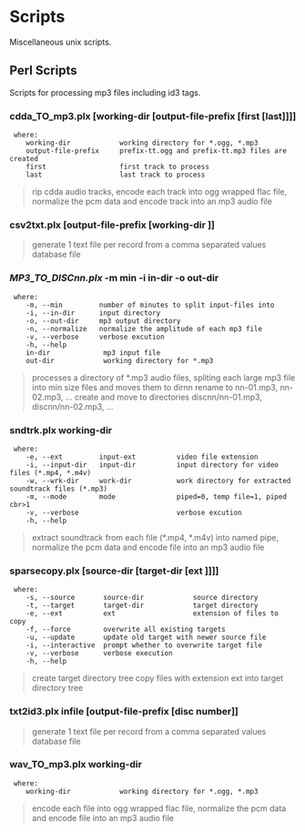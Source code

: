 # Scripts
Miscellaneous unix scripts.
## Perl Scripts
Scripts for processing mp3 files including id3 tags.

### cdda_TO_mp3.plx [working-dir [output-file-prefix [first [last]]]] 

     where:
        working-dir            working directory for *.ogg, *.mp3
        output-file-prefix     prefix-tt.ogg and prefix-tt.mp3 files are created
        first                  first track to process
        last                   last track to process
> rip cdda audio tracks,
> encode each track into ogg wrapped flac file,
> normalize the pcm data and
> encode track into an mp3 audio file
 
### csv2txt.plx [output-file-prefix [working-dir ]]
 
>generate 1 text file per record
>from a comma separated values database file


### _MP3_TO_DISCnn.plx_ -m min -i in-dir -o out-dir
  
     where:
        -m, --min         number of minutes to split input-files into
        -i, --in-dir      input directory
        -o, --out-dir     mp3 output directory
        -n, --normalize   normalize the amplitude of each mp3 file
        -v, --verbose     verbose excution
        -h, --help
        in-dir             mp3 input file
        out-dir            working directory for *.mp3
 >processes a directory of *.mp3 audio files, spliting each large mp3 file into min size files and moves them to dirnn
 >rename to nn-01.mp3, nn-02.mp3, ...
 >create and move to directories discnn/nn-01.mp3, discnn/nn-02.mp3, ...

### sndtrk.plx working-dir
 
     where:
        -e, --ext         input-ext          video file extension
        -i, --input-dir   input-dir          input directory for video files (*.mp4, *.m4v)
        -w, --wrk-dir     work-dir           work directory for extracted soundtrack files (*.mp3)
        -m, --mode        mode               piped=0, temp file=1, piped cbr>1
        -v, --verbose                        verbose excution
        -h, --help          
> extract soundtrack from each file (*.mp4, *.m4v) into named pipe,
> normalize the pcm data and
> encode file into an mp3 audio file

### sparsecopy.plx [source-dir [target-dir [ext ]]]]
 
     where:
        -s, --source       source-dir            source directory
        -t, --target       target-dir            target directory
        -e, --ext          ext                   extension of files to copy
        -f, --force        overwrite all existing targets
        -u, --update       update old target with newer source file
        -i, --interactive  prompt whether to overwrite target file
        -v, --verbose      verbose execution
        -h, --help          
> create target directory tree
> copy files with extension ext into target directory tree

### txt2id3.plx infile [output-file-prefix [disc number]]
> generate 1 text file per record
> from a comma separated values database file

### wav_TO_mp3.plx working-dir
 
     where:
        working-dir            working directory for *.ogg, *.mp3          
> encode each file into ogg wrapped flac file,
> normalize the pcm data and
> encode file into an mp3 audio file



